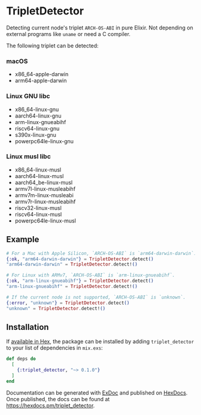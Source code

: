 # TripletDetector

Detecting current node's triplet `ARCH-OS-ABI` in pure Elixir. Not depending on external programs like `uname` or need a C compiler.

The following triplet can be detected:

### macOS
- x86_64-apple-darwin
- arm64-apple-darwin

### Linux GNU libc
- x86_64-linux-gnu
- aarch64-linux-gnu
- arm-linux-gnueabihf
- riscv64-linux-gnu
- s390x-linux-gnu
- powerpc64le-linux-gnu

### Linux musl libc
- x86_64-linux-musl
- aarch64-linux-musl
- aarch64_be-linux-musl
- armv7l-linux-musleabihf
- armv7m-linux-musleabi
- armv7r-linux-musleabihf
- riscv32-linux-musl
- riscv64-linux-musl
- powerpc64le-linux-musl

## Example
```elixir
# For a Mac with Apple Silicon, `ARCH-OS-ABI` is `arm64-darwin-darwin`.
{:ok, "arm64-darwin-darwin"} = TripletDetector.detect()
"arm64-darwin-darwin" = TripletDetector.detect!()

# For Linux with ARMv7, `ARCH-OS-ABI` is `arm-linux-gnueabihf`.
{:ok, "arm-linux-gnueabihf"} = TripletDetector.detect()
"arm-linux-gnueabihf" = TripletDetector.detect!()

# If the current node is not supported, `ARCH-OS-ABI` is `unknown`.
{:error, "unknown"} = TripletDetector.detect()
"unknown" = TripletDetector.detect!()
```

## Installation

If [available in Hex](https://hex.pm/docs/publish), the package can be installed
by adding `triplet_detector` to your list of dependencies in `mix.exs`:

```elixir
def deps do
  [
    {:triplet_detector, "~> 0.1.0"}
  ]
end
```

Documentation can be generated with [ExDoc](https://github.com/elixir-lang/ex_doc)
and published on [HexDocs](https://hexdocs.pm). Once published, the docs can
be found at <https://hexdocs.pm/triplet_detector>.

